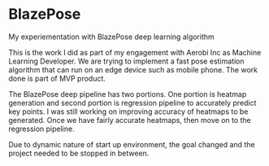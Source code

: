 # BlazePose
My experiementation with BlazePose deep learning algorithm

This is the work I did as part of my engagement with Aerobi Inc as Machine Learning Developer. We are trying to implement a fast pose estimation algorithm that can run on an edge device such as mobile phone. The work done is part of MVP product. 

The BlazePose deep pipeline has two portions. One portion is heatmap generation and second portion is regression pipeline to accurately predict key points. I was still working on improving accuracy of heatmaps to be generated. Once we have fairly accurate heatmaps, then move on to the regression pipeline.

Due to dynamic nature of start up environment, the goal changed and the project needed to be stopped in between. 
